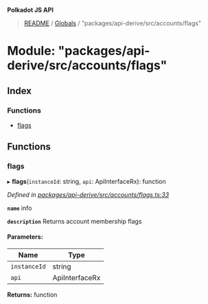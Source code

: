 **Polkadot JS API**

> [README](../README.md) / [Globals](../globals.md) / "packages/api-derive/src/accounts/flags"

# Module: "packages/api-derive/src/accounts/flags"

## Index

### Functions

* [flags](_packages_api_derive_src_accounts_flags_.md#flags)

## Functions

### flags

▸ **flags**(`instanceId`: string, `api`: ApiInterfaceRx): function

*Defined in [packages/api-derive/src/accounts/flags.ts:33](https://github.com/polkadot-js/api/blob/e055438c5/packages/api-derive/src/accounts/flags.ts#L33)*

**`name`** info

**`description`** Returns account membership flags

#### Parameters:

Name | Type |
------ | ------ |
`instanceId` | string |
`api` | ApiInterfaceRx |

**Returns:** function
